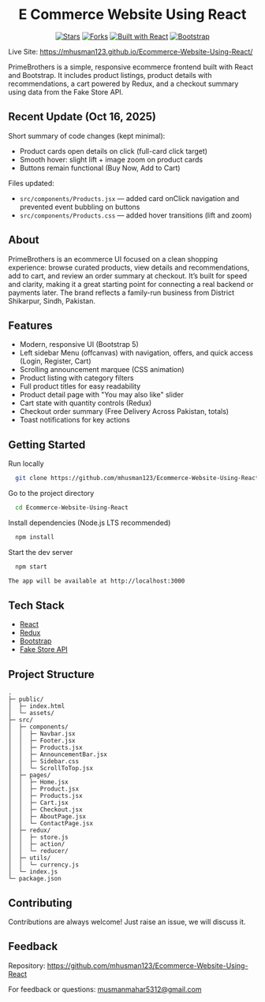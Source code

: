 <div align="center">

# E Commerce Website Using React

<p>
  <a href="https://github.com/mhusman123/Ecommerce-Website-Using-React/stargazers"><img alt="Stars" src="https://img.shields.io/github/stars/mhusman123/Ecommerce-Website-Using-React?style=for-the-badge&color=FFB000"></a>
  <a href="https://github.com/mhusman123/Ecommerce-Website-Using-React/forks"><img alt="Forks" src="https://img.shields.io/github/forks/mhusman123/Ecommerce-Website-Using-React?style=for-the-badge&color=00B894"></a>
  <a href="#"><img alt="Built with React" src="https://img.shields.io/badge/Built%20with-React-61DAFB?style=for-the-badge&logo=react&logoColor=06112A"></a>
  <a href="#"><img alt="Bootstrap" src="https://img.shields.io/badge/Bootstrap-5-7952B3?style=for-the-badge&logo=bootstrap&logoColor=white"></a>
</p>

</div>

Live Site: https://mhusman123.github.io/Ecommerce-Website-Using-React/

PrimeBrothers is a simple, responsive ecommerce frontend built with React and Bootstrap. It includes product listings, product details with recommendations, a cart powered by Redux, and a checkout summary using data from the Fake Store API.


## Recent Update (Oct 16, 2025)

Short summary of code changes (kept minimal):

- Product cards open details on click (full-card click target)
- Smooth hover: slight lift + image zoom on product cards
- Buttons remain functional (Buy Now, Add to Cart)

Files updated:

- `src/components/Products.jsx` — added card onClick navigation and prevented event bubbling on buttons
- `src/components/Products.css` — added hover transitions (lift and zoom)


## About

PrimeBrothers is an ecommerce UI focused on a clean shopping experience: browse curated products, view details and recommendations, add to cart, and review an order summary at checkout. It’s built for speed and clarity, making it a great starting point for connecting a real backend or payments later. The brand reflects a family-run business from District Shikarpur, Sindh, Pakistan.


## Features

- Modern, responsive UI (Bootstrap 5)
- Left sidebar Menu (offcanvas) with navigation, offers, and quick access (Login, Register, Cart)
- Scrolling announcement marquee (CSS animation)
- Product listing with category filters
- Full product titles for easy readability
- Product detail page with "You may also like" slider
- Cart state with quantity controls (Redux)
- Checkout order summary (Free Delivery Across Pakistan, totals)
- Toast notifications for key actions
## Getting Started

Run locally

```bash
  git clone https://github.com/mhusman123/Ecommerce-Website-Using-React.git
```

Go to the project directory

```bash
  cd Ecommerce-Website-Using-React
```

Install dependencies (Node.js LTS recommended)

```bash
  npm install
```

Start the dev server

```bash
  npm start

The app will be available at http://localhost:3000
```



## Tech Stack

* [React](https://reactjs.org/)
* [Redux](https://redux.js.org/)
* [Bootstrap](https://getbootstrap.com/)
* [Fake Store API](https://fakestoreapi.com/)

## Project Structure

```
.
├─ public/
│  ├─ index.html
│  └─ assets/
├─ src/
│  ├─ components/
│  │  ├─ Navbar.jsx
│  │  ├─ Footer.jsx
│  │  ├─ Products.jsx
│  │  ├─ AnnouncementBar.jsx
│  │  ├─ Sidebar.css
│  │  └─ ScrollToTop.jsx
│  ├─ pages/
│  │  ├─ Home.jsx
│  │  ├─ Product.jsx
│  │  ├─ Products.jsx
│  │  ├─ Cart.jsx
│  │  ├─ Checkout.jsx
│  │  ├─ AboutPage.jsx
│  │  └─ ContactPage.jsx
│  ├─ redux/
│  │  ├─ store.js
│  │  ├─ action/
│  │  └─ reducer/
│  ├─ utils/
│  │  └─ currency.js
│  └─ index.js
└─ package.json
```

## Contributing

Contributions are always welcome!
Just raise an issue, we will discuss it.


## Feedback

Repository: https://github.com/mhusman123/Ecommerce-Website-Using-React

For feedback or questions: musmanmahar5312@gmail.com


